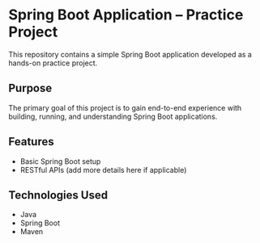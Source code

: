 # Spring Boot Application – Practice Project

This repository contains a simple Spring Boot application developed as a hands-on practice project.

## Purpose

The primary goal of this project is to gain end-to-end experience with building, running, and understanding Spring Boot applications.

## Features

- Basic Spring Boot setup
- RESTful APIs (add more details here if applicable)
  
## Technologies Used

- Java
- Spring Boot
- Maven
